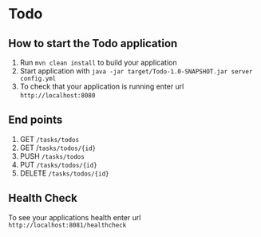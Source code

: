 # Todo

## How to start the Todo application

1. Run `mvn clean install` to build your application
1. Start application with `java -jar target/Todo-1.0-SNAPSHOT.jar server config.yml`
1. To check that your application is running enter url `http://localhost:8080`


## End points
1. GET `/tasks/todos`
1. GET /`tasks/todos/{id}`
1. PUSH `/tasks/todos`
1. PUT `/tasks/todos/{id}`
1. DELETE `/tasks/todos/{id}`

## Health Check

To see your applications health enter url `http://localhost:8081/healthcheck`
